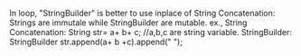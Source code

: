 In loop, "StringBuilder" is better to use inplace of String Concatenation:
        Strings are immutale while StringBuilder are mutable.
        ex.,
            String Concatenation:
                String str= a+ b+ c; //a,b,c are string variable.
            StringBuilder: 
                StringBuilder str.append(a+ b +c).append(" ");